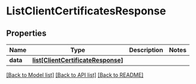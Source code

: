 # ListClientCertificatesResponse

## Properties
Name | Type | Description | Notes
------------ | ------------- | ------------- | -------------
**data** | [**list[ClientCertificateResponse]**](ClientCertificateResponse.md) |  | 

[[Back to Model list]](../README.md#documentation-for-models) [[Back to API list]](../README.md#documentation-for-api-endpoints) [[Back to README]](../README.md)

